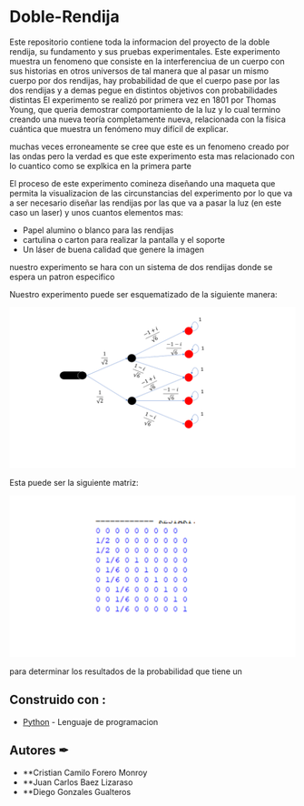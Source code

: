 # Doble-Rendija
Este repositorio contiene toda la informacion del proyecto de la doble rendija, su fundamento y sus pruebas experimentales.
Este experimento muestra un fenomeno que consiste en la interferenciua de un cuerpo con sus historias en otros universos 
de tal manera que al pasar un mismo cuerpo por dos rendijas, hay probabilidad de que el cuerpo pase por las dos rendijas 
y a demas pegue en distintos objetivos con probabilidades distintas
El experimento se realizó por primera vez en 1801 por Thomas Young, que queria demostrar comportamiento de la luz y lo cual termino creando una nueva teoría completamente nueva, relacionada con la física cuántica que muestra un fenómeno muy difícil de explicar.  

muchas veces erroneamente se cree que este es un fenomeno creado por las ondas pero la verdad es que este experimento esta mas relacionado con lo cuantico como se explkica en la primera parte

El proceso de este experimento comineza diseñando una maqueta que permita la visualizacion de las circunstancias del experimento por lo que va a ser necesario diseñar las rendijas por las que va a pasar la luz (en este caso un laser) y unos cuantos elementos mas:
* Papel alumino o blanco para las rendijas
* cartulina o carton para realizar la pantalla y el soporte
* Un láser de buena calidad que genere la imagen

nuestro experimento se hara con un sistema de dos rendijas donde se espera un patron especifico

Nuestro experimento puede ser esquematizado de la siguiente manera: 

![Esquema](https://raw.githubusercontent.com/Pokecris200/Doble-Rendija/master/Slide1.PNG)

Esta puede ser la siguiente matriz:

![Matriz](https://raw.githubusercontent.com/Pokecris200/Doble-Rendija/master/Matriz.png)

para determinar los resultados de la probabilidad que tiene un

## Construido con :


* [Python](https://www.python.org/) - Lenguaje de programacion


## Autores ✒

* **Cristian Camilo Forero Monroy
* **Juan Carlos Baez Lizaraso
* **Diego Gonzales Gualteros

